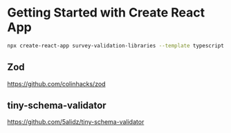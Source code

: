 # Getting Started with Create React App

```bash
npx create-react-app survey-validation-libraries --template typescript
```

## Zod

https://github.com/colinhacks/zod

## tiny-schema-validator

https://github.com/5alidz/tiny-schema-validator
